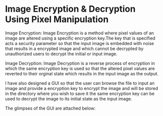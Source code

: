 
# Image Encryption & Decryption Using Pixel Manipulation

Image Encryption:
Image Encryption is a method where pixel values of an image are altered using a specific encryption key.The key that is specified acts a security parameter so that the input image is embedded with noise that results in a encrypted image and which cannot be decrypted by unauthorized users to decrypt the initial or input image.

Image Decryption:
Image Decryption is a reverse process of encryption in which the same encryption key is used so that the altered pixel values are reverted to their orginal state which results in the input image as the output.

I have also designed a GUI so that the user can browse the file to input an image and provide a encryption key to encrypt the image and will be stored in the directory where you wish to save it the same encryption key can be used to decrypt the image to its initial state as the input image.

The glimpses of the GUI are attached below:
